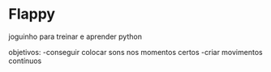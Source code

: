 # Flappy
joguinho para treinar e aprender python

objetivos:
 -conseguir colocar sons nos momentos certos
 -criar movimentos contínuos
